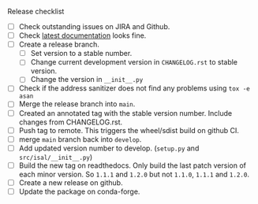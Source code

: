 Release checklist
- [ ] Check outstanding issues on JIRA and Github.
- [ ] Check [latest documentation](https://python-isal.readthedocs.io/en/latest/) looks fine.
- [ ] Create a release branch.
  - [ ] Set version to a stable number.
  - [ ] Change current development version in `CHANGELOG.rst` to stable version.
  - [ ] Change the version in `__init__.py`
- [ ] Check if the address sanitizer does not find any problems using `tox -e asan`
- [ ] Merge the release branch into `main`.
- [ ] Created an annotated tag with the stable version number. Include changes 
from CHANGELOG.rst.
- [ ] Push tag to remote. This triggers the wheel/sdist build on github CI.
- [ ] merge `main` branch back into `develop`.
- [ ] Add updated version number to develop. (`setup.py` and `src/isal/__init__.py`)
- [ ] Build the new tag on readthedocs. Only build the last patch version of
each minor version. So `1.1.1` and `1.2.0` but not `1.1.0`, `1.1.1` and `1.2.0`.
- [ ] Create a new release on github.
- [ ] Update the package on conda-forge.
